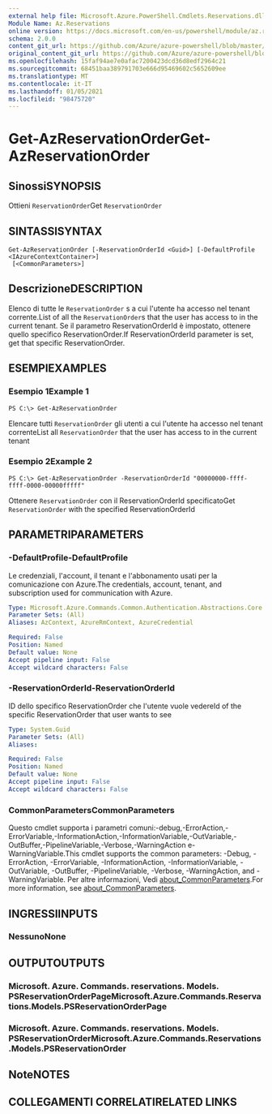 ```yaml
---
external help file: Microsoft.Azure.PowerShell.Cmdlets.Reservations.dll-Help.xml
Module Name: Az.Reservations
online version: https://docs.microsoft.com/en-us/powershell/module/az.reservations/get-azreservationorder
schema: 2.0.0
content_git_url: https://github.com/Azure/azure-powershell/blob/master/src/Reservations/Reservations/help/Get-AzReservationOrder.md
original_content_git_url: https://github.com/Azure/azure-powershell/blob/master/src/Reservations/Reservations/help/Get-AzReservationOrder.md
ms.openlocfilehash: 15faf94ae7e0afac7200423dcd36d8edf2964c21
ms.sourcegitcommit: 68451baa389791703e666d95469602c5652609ee
ms.translationtype: MT
ms.contentlocale: it-IT
ms.lasthandoff: 01/05/2021
ms.locfileid: "98475720"
---
```

# <span data-ttu-id="7b2ff-101">Get-AzReservationOrder</span><span class="sxs-lookup"><span data-stu-id="7b2ff-101">Get-AzReservationOrder</span></span>

## <span data-ttu-id="7b2ff-102">Sinossi</span><span class="sxs-lookup"><span data-stu-id="7b2ff-102">SYNOPSIS</span></span>
<span data-ttu-id="7b2ff-103">Ottieni `ReservationOrder`</span><span class="sxs-lookup"><span data-stu-id="7b2ff-103">Get `ReservationOrder`</span></span>

## <span data-ttu-id="7b2ff-104">SINTASSI</span><span class="sxs-lookup"><span data-stu-id="7b2ff-104">SYNTAX</span></span>

```
Get-AzReservationOrder [-ReservationOrderId <Guid>] [-DefaultProfile <IAzureContextContainer>]
 [<CommonParameters>]
```

## <span data-ttu-id="7b2ff-105">Descrizione</span><span class="sxs-lookup"><span data-stu-id="7b2ff-105">DESCRIPTION</span></span>
<span data-ttu-id="7b2ff-106">Elenco di tutte le `ReservationOrder` s a cui l'utente ha accesso nel tenant corrente.</span><span class="sxs-lookup"><span data-stu-id="7b2ff-106">List of all the `ReservationOrder`s that the user has access to in the current tenant.</span></span> <span data-ttu-id="7b2ff-107">Se il parametro ReservationOrderId è impostato, ottenere quello specifico ReservationOrder.</span><span class="sxs-lookup"><span data-stu-id="7b2ff-107">If ReservationOrderId parameter is set, get that specific ReservationOrder.</span></span>

## <span data-ttu-id="7b2ff-108">ESEMPI</span><span class="sxs-lookup"><span data-stu-id="7b2ff-108">EXAMPLES</span></span>

### <span data-ttu-id="7b2ff-109">Esempio 1</span><span class="sxs-lookup"><span data-stu-id="7b2ff-109">Example 1</span></span>
```
PS C:\> Get-AzReservationOrder
```

<span data-ttu-id="7b2ff-110">Elencare tutti `ReservationOrder` gli utenti a cui l'utente ha accesso nel tenant corrente</span><span class="sxs-lookup"><span data-stu-id="7b2ff-110">List all `ReservationOrder` that the user has access to in the current tenant</span></span>

### <span data-ttu-id="7b2ff-111">Esempio 2</span><span class="sxs-lookup"><span data-stu-id="7b2ff-111">Example 2</span></span>
```
PS C:\> Get-AzReservationOrder -ReservationOrderId "00000000-ffff-ffff-0000-00000fffff"
```

<span data-ttu-id="7b2ff-112">Ottenere `ReservationOrder` con il ReservationOrderId specificato</span><span class="sxs-lookup"><span data-stu-id="7b2ff-112">Get `ReservationOrder` with the specified ReservationOrderId</span></span>

## <span data-ttu-id="7b2ff-113">PARAMETRI</span><span class="sxs-lookup"><span data-stu-id="7b2ff-113">PARAMETERS</span></span>

### <span data-ttu-id="7b2ff-114">-DefaultProfile</span><span class="sxs-lookup"><span data-stu-id="7b2ff-114">-DefaultProfile</span></span>
<span data-ttu-id="7b2ff-115">Le credenziali, l'account, il tenant e l'abbonamento usati per la comunicazione con Azure.</span><span class="sxs-lookup"><span data-stu-id="7b2ff-115">The credentials, account, tenant, and subscription used for communication with Azure.</span></span>

```yaml
Type: Microsoft.Azure.Commands.Common.Authentication.Abstractions.Core.IAzureContextContainer
Parameter Sets: (All)
Aliases: AzContext, AzureRmContext, AzureCredential

Required: False
Position: Named
Default value: None
Accept pipeline input: False
Accept wildcard characters: False
```

### <span data-ttu-id="7b2ff-116">-ReservationOrderId</span><span class="sxs-lookup"><span data-stu-id="7b2ff-116">-ReservationOrderId</span></span>
<span data-ttu-id="7b2ff-117">ID dello specifico ReservationOrder che l'utente vuole vedere</span><span class="sxs-lookup"><span data-stu-id="7b2ff-117">Id of the specific ReservationOrder that user wants to see</span></span>

```yaml
Type: System.Guid
Parameter Sets: (All)
Aliases:

Required: False
Position: Named
Default value: None
Accept pipeline input: False
Accept wildcard characters: False
```

### <span data-ttu-id="7b2ff-118">CommonParameters</span><span class="sxs-lookup"><span data-stu-id="7b2ff-118">CommonParameters</span></span>
<span data-ttu-id="7b2ff-119">Questo cmdlet supporta i parametri comuni:-debug,-ErrorAction,-ErrorVariable,-InformationAction,-InformationVariable,-OutVariable,-OutBuffer,-PipelineVariable,-Verbose,-WarningAction e-WarningVariable.</span><span class="sxs-lookup"><span data-stu-id="7b2ff-119">This cmdlet supports the common parameters: -Debug, -ErrorAction, -ErrorVariable, -InformationAction, -InformationVariable, -OutVariable, -OutBuffer, -PipelineVariable, -Verbose, -WarningAction, and -WarningVariable.</span></span> <span data-ttu-id="7b2ff-120">Per altre informazioni, Vedi [about_CommonParameters](http://go.microsoft.com/fwlink/?LinkID=113216).</span><span class="sxs-lookup"><span data-stu-id="7b2ff-120">For more information, see [about_CommonParameters](http://go.microsoft.com/fwlink/?LinkID=113216).</span></span>

## <span data-ttu-id="7b2ff-121">INGRESSI</span><span class="sxs-lookup"><span data-stu-id="7b2ff-121">INPUTS</span></span>

### <span data-ttu-id="7b2ff-122">Nessuno</span><span class="sxs-lookup"><span data-stu-id="7b2ff-122">None</span></span>

## <span data-ttu-id="7b2ff-123">OUTPUT</span><span class="sxs-lookup"><span data-stu-id="7b2ff-123">OUTPUTS</span></span>

### <span data-ttu-id="7b2ff-124">Microsoft. Azure. Commands. reservations. Models. PSReservationOrderPage</span><span class="sxs-lookup"><span data-stu-id="7b2ff-124">Microsoft.Azure.Commands.Reservations.Models.PSReservationOrderPage</span></span>

### <span data-ttu-id="7b2ff-125">Microsoft. Azure. Commands. reservations. Models. PSReservationOrder</span><span class="sxs-lookup"><span data-stu-id="7b2ff-125">Microsoft.Azure.Commands.Reservations.Models.PSReservationOrder</span></span>

## <span data-ttu-id="7b2ff-126">Note</span><span class="sxs-lookup"><span data-stu-id="7b2ff-126">NOTES</span></span>

## <span data-ttu-id="7b2ff-127">COLLEGAMENTI CORRELATI</span><span class="sxs-lookup"><span data-stu-id="7b2ff-127">RELATED LINKS</span></span>
